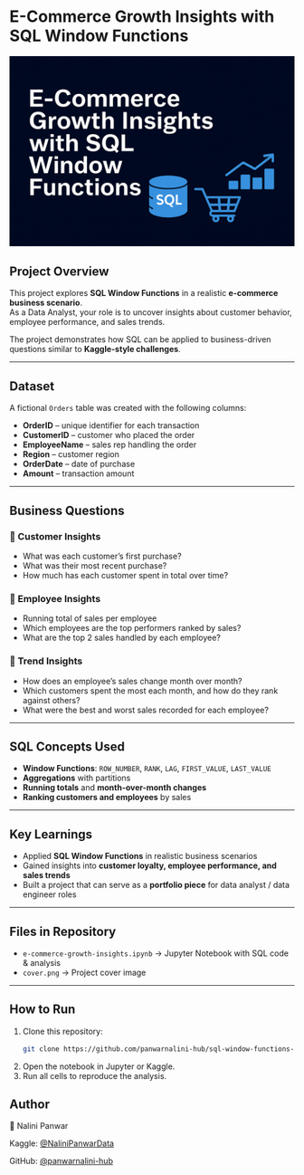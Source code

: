 # E-Commerce Growth Insights with SQL Window Functions  

![cover](https://raw.githubusercontent.com/panwarnalini-hub/sql-window-functions-ecommerce/main/cover.png)  

##  Project Overview  
This project explores **SQL Window Functions** in a realistic **e-commerce business scenario**.  
As a Data Analyst, your role is to uncover insights about customer behavior, employee performance, and sales trends.  

The project demonstrates how SQL can be applied to business-driven questions similar to **Kaggle-style challenges**.  

---

## Dataset  
A fictional `Orders` table was created with the following columns:  

- **OrderID** – unique identifier for each transaction  
- **CustomerID** – customer who placed the order  
- **EmployeeName** – sales rep handling the order  
- **Region** – customer region  
- **OrderDate** – date of purchase  
- **Amount** – transaction amount  

---

## Business Questions  

### 🔹 Customer Insights  
- What was each customer’s first purchase?  
- What was their most recent purchase?  
- How much has each customer spent in total over time?  

### 🔹 Employee Insights  
- Running total of sales per employee  
- Which employees are the top performers ranked by sales?  
- What are the top 2 sales handled by each employee?  

### 🔹 Trend Insights  
- How does an employee’s sales change month over month?  
- Which customers spent the most each month, and how do they rank against others?  
- What were the best and worst sales recorded for each employee?  

---

## SQL Concepts Used  
- **Window Functions**: `ROW_NUMBER`, `RANK`, `LAG`, `FIRST_VALUE`, `LAST_VALUE`  
- **Aggregations** with partitions  
- **Running totals** and **month-over-month changes**  
- **Ranking customers and employees** by sales  

---

## Key Learnings  
- Applied **SQL Window Functions** in realistic business scenarios  
- Gained insights into **customer loyalty, employee performance, and sales trends**  
- Built a project that can serve as a **portfolio piece** for data analyst / data engineer roles  

---

## Files in Repository  
- `e-commerce-growth-insights.ipynb` → Jupyter Notebook with SQL code & analysis  
- `cover.png` → Project cover image  

---

## How to Run  
1. Clone this repository:  
   ```bash
   git clone https://github.com/panwarnalini-hub/sql-window-functions-ecommerce.git
2. Open the notebook in Jupyter or Kaggle.
3. Run all cells to reproduce the analysis.

## Author

👩 Nalini Panwar

Kaggle: [@NaliniPanwarData](https://www.kaggle.com/nalinipanwardata)

GitHub: [@panwarnalini-hub](https://github.com/panwarnalini-hub)
